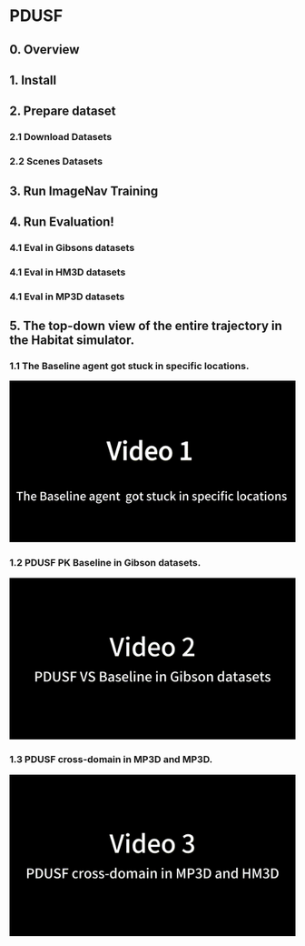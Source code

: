 # PDUSF

## 0. Overview
## 1. Install 
## 2. Prepare dataset
### 2.1 Download Datasets
### 2.2 Scenes Datasets
## 3. Run ImageNav Training 
## 4. Run Evaluation!
### 4.1 Eval in Gibsons datasets
### 4.1 Eval in HM3D datasets
### 4.1 Eval in MP3D datasets
## 5. The top-down view of the entire trajectory in the Habitat simulator. 
### 1.1 The Baseline agent got stuck in specific locations.
![Trapped](video_1.gif)
### 1.2 PDUSF PK Baseline in Gibson datasets.
![](video_2.gif)
### 1.3 PDUSF cross-domain in MP3D and MP3D.
![](video_3.gif)
